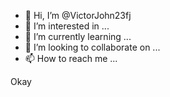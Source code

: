 - 👋 Hi, I’m @VictorJohn23fj
- 👀 I’m interested in ...
- 🌱 I’m currently learning ...
- 💞️ I’m looking to collaborate on ...
- 📫 How to reach me ...

<!---
VictorJohn23fj/VictorJohn23fj is a ✨ special ✨ repository because its `README.md` (this file) appears on your GitHub profile.
You can click the Preview link to take a look at your changes.
--->
Okay 

